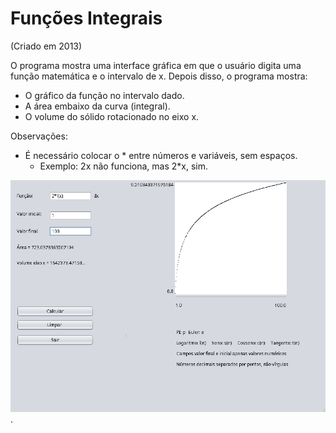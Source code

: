 # Funções Integrais

(Criado em 2013)

O programa mostra uma interface gráfica em que o usuário digita uma função matemática e o intervalo de x. Depois disso, o programa mostra:

* O gráfico da função no intervalo dado.
* A área embaixo da curva (integral).
* O volume do sólido rotacionado no eixo x.

Observações:

* É necessário colocar o * entre números e variáveis, sem espaços.
    - Exemplo: 2x não funciona, mas 2*x, sim.

![Exemplo de funcionamento do programa](./imagens/exemplo.png "Gráfico da função ln(2x)com x variando de 1 a 100").
